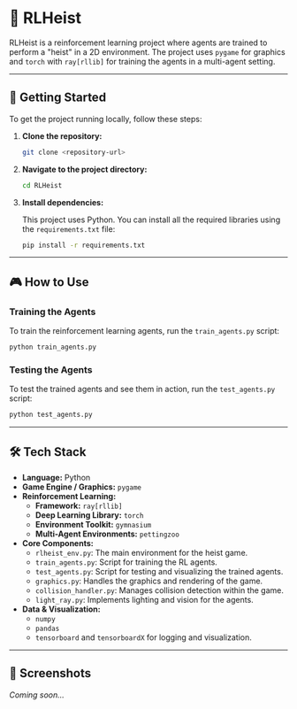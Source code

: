 # 🤖 RLHeist

RLHeist is a reinforcement learning project where agents are trained to perform a "heist" in a 2D environment. The project uses `pygame` for graphics and `torch` with `ray[rllib]` for training the agents in a multi-agent setting.

-----

## 🚀 Getting Started

To get the project running locally, follow these steps:

1.  **Clone the repository:**

    ```bash
    git clone <repository-url>
    ```

2.  **Navigate to the project directory:**

    ```bash
    cd RLHeist
    ```

3.  **Install dependencies:**

    This project uses Python. You can install all the required libraries using the `requirements.txt` file:

    ```bash
    pip install -r requirements.txt
    ```

-----

## 🎮 How to Use

### Training the Agents

To train the reinforcement learning agents, run the `train_agents.py` script:

```bash
python train_agents.py
```

### Testing the Agents

To test the trained agents and see them in action, run the `test_agents.py` script:

```bash
python test_agents.py
```

-----

## 🛠️ Tech Stack

  * **Language:** Python
  * **Game Engine / Graphics:** `pygame`
  * **Reinforcement Learning:**
      * **Framework:** `ray[rllib]`
      * **Deep Learning Library:** `torch`
      * **Environment Toolkit:** `gymnasium`
      * **Multi-Agent Environments:** `pettingzoo`
  * **Core Components:**
      * `rlheist_env.py`: The main environment for the heist game.
      * `train_agents.py`: Script for training the RL agents.
      * `test_agents.py`: Script for testing and visualizing the trained agents.
      * `graphics.py`: Handles the graphics and rendering of the game.
      * `collision_handler.py`: Manages collision detection within the game.
      * `light_ray.py`: Implements lighting and vision for the agents.
  * **Data & Visualization:**
      * `numpy`
      * `pandas`
      * `tensorboard` and `tensorboardX` for logging and visualization.

-----

## 📸 Screenshots

*Coming soon...*
